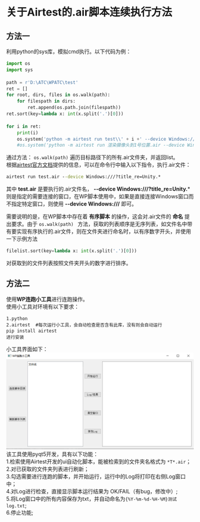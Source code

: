 # 关于Airtest的.air脚本连续执行方法
## 方法一
利用python的sys库，模拟cmd执行。以下代码为例：  

```python
import os
import sys

path = r'D:\ATC\WPATC\test'
ret = []
for root, dirs, files in os.walk(path):
    for filespath in dirs:
        ret.append(os.path.join(filespath))
ret.sort(key=lambda x: int(x.split('.')[0]))

for i in ret:
    print(i)
    os.system('python -m airtest run test\\' + i +' --device Windows:///')
    #os.system('python -m airtest run 渲染摄像头到1号位置.air --device Windows:///')  
```
通过方法：
`os.walk(path)`
遍历目标路径下的所有.air文件夹，并返回list。  
根据[airtest官方文档](https://airtest.doc.io.netease.com/tutorial/7_Windows_automated_testing/)提供的信息，可以在命令行中输入以下指令，执行.air文件：
```cmd
airtest run test.air --device Windows:///?title_re=Unity.*
```
其中
**test.air**
是要执行的.air文件名，
**--device Windows:///?title_re=Unity.***
则是指定的需要连接的窗口，在WP脚本使用中，如果是直接连接Windows窗口而不指定特定窗口，则使用
**--device Windows:///**
即可。

需要说明的是，在WP脚本中存在着  **有序脚本**  的操作，这会对.air文件的 **命名** 提出要求。由于
`os.walk(path) ` 
方法，获取的列表顺序是无序列表，如文件名中带有要实现有序执行的.air文件，则在文件夹进行命名时，以有序数字开头，并使用一下示例方法
```python
filelist.sort(key=lambda x: int(x.split('.')[0]))
```
对获取到的文件列表按照文件夹开头的数字进行排序。

## 方法二

使用**WP连跑小工具**进行连跑操作。  
使用小工具对环境有以下要求：
```  
1.python
2.airtest  #每次运行小工具，会自动检查是否含有此库，没有则会自动运行
pip install airtest
进行安装
```
小工具界面如下：
![工具界面](https://github.com/OkayMing/AirtestTool/blob/master/ToolInterface.png)
该工具使用pyqt5开发，具有以下功能：  
1.检索使用Airtest开发的ui自动化脚本，能被检索到的文件夹名格式为
`*T*.air`；  
2.对已获取的文件夹列表进行刷新；  
3.勾选需要进行连跑的脚本，并开始运行，运行中的Log将打印在右侧Log窗口中；  
4.对Log进行检查，直接显示脚本运行结果为 OK/FAIL（有bug，修改中）;  
5.将Log窗口中的所有内容保存为txt，并自动命名为`{%Y-%m-%d-%H-%M}测试log.txt`;  
6.停止功能;  



